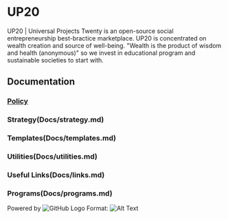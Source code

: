 # UP20
UP20 | Universal Projects Twenty is an open-source social entrepreneurship best-bractice marketplace. UP20 is concentrated on wealth creation and source of well-being. "Wealth is the product of wisdom and health (anonymous)" so we invest in educational program and sustainable societies to start with.

## Documentation
### [Policy](Docs/policy.md)
### Strategy(Docs/strategy.md)
### Templates(Docs/templates.md)
### Utilities(Docs/utilities.md)
### Useful Links(Docs/links.md)
### Programs(Docs/programs.md)

Powered by ![GitHub Logo](/images/logo.png)
Format: ![Alt Text](url)
